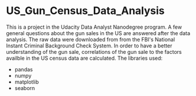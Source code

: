 # US_Gun_Census_Data_Analysis
This is a project in the Udacity Data Analyst Nanodegree program. A few general questions about the gun sales in the US are answered after the data analysis. The raw data were downloaded from from the FBI's National Instant Criminal Background Check System. In order to have a better understanding of the gun sale, correlations of the gun sale to the factors availble in the US census data are calculated. 
The libraries used:
- pandas
- numpy
- matplotlib
- seaborn



